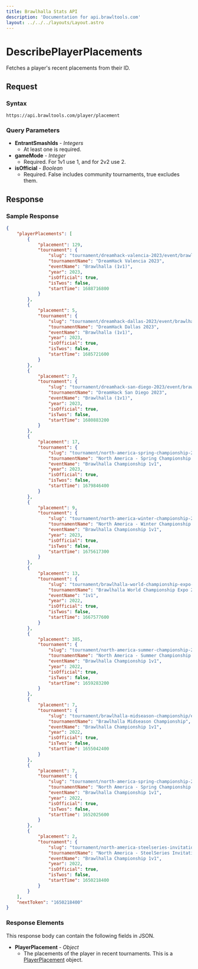 ```yaml
---
title: Brawlhalla Stats API
description: 'Documentation for api.brawltools.com'
layout: ../../../layouts/Layout.astro
---
```


# DescribePlayerPlacements

Fetches a player's recent placements from their ID.

## Request

### Syntax

```https://api.brawltools.com/player/placement```

### Query Parameters

- **EntrantSmashIds** - *Integers*
    - At least one is required.
- **gameMode** - *Integer*
    - Required. For 1v1 use 1, and for 2v2 use 2.
- **isOfficial** - *Boolean*
    - Required. False includes community tournaments, true excludes them.

## Response

### Sample Response

```json
{
    "playerPlacements": [
        {
            "placement": 129,
            "tournament": {
                "slug": "tournament/dreamhack-valencia-2023/event/brawlhalla-1v1",
                "tournamentName": "DreamHack Valencia 2023",
                "eventName": "Brawlhalla (1v1)",
                "year": 2023,
                "isOfficial": true,
                "isTwos": false,
                "startTime": 1688716800
            }
        },
        {
            "placement": 5,
            "tournament": {
                "slug": "tournament/dreamhack-dallas-2023/event/brawlhalla-1v1",
                "tournamentName": "DreamHack Dallas 2023",
                "eventName": "Brawlhalla (1v1)",
                "year": 2023,
                "isOfficial": true,
                "isTwos": false,
                "startTime": 1685721600
            }
        },
        {
            "placement": 7,
            "tournament": {
                "slug": "tournament/dreamhack-san-diego-2023/event/brawlhalla-1v1",
                "tournamentName": "DreamHack San Diego 2023",
                "eventName": "Brawlhalla (1v1)",
                "year": 2023,
                "isOfficial": true,
                "isTwos": false,
                "startTime": 1680883200
            }
        },
        {
            "placement": 17,
            "tournament": {
                "slug": "tournament/north-america-spring-championship-2023/event/brawlhalla-championship-1v1",
                "tournamentName": "North America - Spring Championship 2023",
                "eventName": "Brawlhalla Championship 1v1",
                "year": 2023,
                "isOfficial": true,
                "isTwos": false,
                "startTime": 1679846400
            }
        },
        {
            "placement": 9,
            "tournament": {
                "slug": "tournament/north-america-winter-championship-2023/event/brawlhalla-championship-1v1",
                "tournamentName": "North America - Winter Championship 2023",
                "eventName": "Brawlhalla Championship 1v1",
                "year": 2023,
                "isOfficial": true,
                "isTwos": false,
                "startTime": 1675617300
            }
        },
        {
            "placement": 13,
            "tournament": {
                "slug": "tournament/brawlhalla-world-championship-expo-2022/event/1v1",
                "tournamentName": "Brawlhalla World Championship Expo 2022",
                "eventName": "1v1",
                "year": 2022,
                "isOfficial": true,
                "isTwos": false,
                "startTime": 1667577600
            }
        },
        {
            "placement": 385,
            "tournament": {
                "slug": "tournament/north-america-summer-championship-2022/event/brawlhalla-championship-1v1",
                "tournamentName": "North America - Summer Championship 2022",
                "eventName": "Brawlhalla Championship 1v1",
                "year": 2022,
                "isOfficial": true,
                "isTwos": false,
                "startTime": 1659283200
            }
        },
        {
            "placement": 7,
            "tournament": {
                "slug": "tournament/brawlhalla-midseason-championship/event/brawlhalla-championship-1v1",
                "tournamentName": "Brawlhalla Midseason Championship",
                "eventName": "Brawlhalla Championship 1v1",
                "year": 2022,
                "isOfficial": true,
                "isTwos": false,
                "startTime": 1655042400
            }
        },
        {
            "placement": 7,
            "tournament": {
                "slug": "tournament/north-america-spring-championship-2022/event/brawlhalla-championship-1v1",
                "tournamentName": "North America - Spring Championship 2022",
                "eventName": "Brawlhalla Championship 1v1",
                "year": 2022,
                "isOfficial": true,
                "isTwos": false,
                "startTime": 1652025600
            }
        },
        {
            "placement": 2,
            "tournament": {
                "slug": "tournament/north-america-steelseries-invitational-2022/event/brawlhalla-championship-1v1",
                "tournamentName": "North America - SteelSeries Invitational 2022",
                "eventName": "Brawlhalla Championship 1v1",
                "year": 2022,
                "isOfficial": true,
                "isTwos": false,
                "startTime": 1650218400
            }
        }
    ],
    "nextToken": "1650218400"
}
```

### Response Elements

This response body can contain the following fields in JSON.

- **PlayerPlacement** - *Object*
    - The placements of the player in recent tournaments. This is a <a href="../../datatypes/playerplacement">PlayerPlacement</a> object.